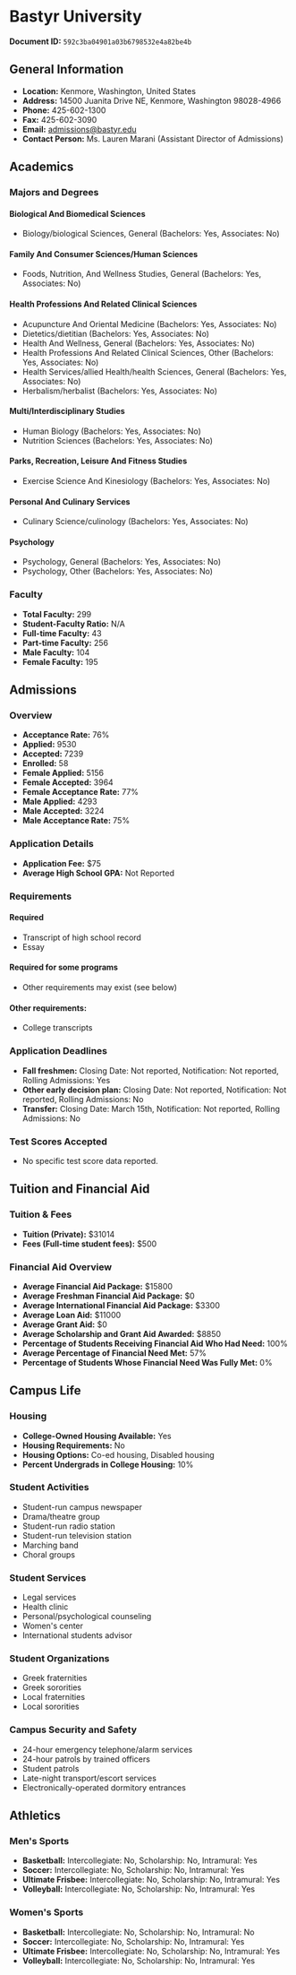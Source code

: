 # Bastyr University

**Document ID:** `592c3ba04901a03b6798532e4a82be4b`

## General Information

- **Location:** Kenmore, Washington, United States
- **Address:** 14500 Juanita Drive NE, Kenmore, Washington 98028-4966
- **Phone:** 425-602-1300
- **Fax:** 425-602-3090
- **Email:** admissions@bastyr.edu
- **Contact Person:** Ms. Lauren Marani (Assistant Director of Admissions)

## Academics

### Majors and Degrees

#### Biological And Biomedical Sciences

- Biology/biological Sciences, General (Bachelors: Yes, Associates: No)

#### Family And Consumer Sciences/Human Sciences

- Foods, Nutrition, And Wellness Studies, General (Bachelors: Yes, Associates: No)

#### Health Professions And Related Clinical Sciences

- Acupuncture And Oriental Medicine (Bachelors: Yes, Associates: No)
- Dietetics/dietitian (Bachelors: Yes, Associates: No)
- Health And Wellness, General (Bachelors: Yes, Associates: No)
- Health Professions And Related Clinical Sciences, Other (Bachelors: Yes, Associates: No)
- Health Services/allied Health/health Sciences, General (Bachelors: Yes, Associates: No)
- Herbalism/herbalist (Bachelors: Yes, Associates: No)

#### Multi/Interdisciplinary Studies

- Human Biology (Bachelors: Yes, Associates: No)
- Nutrition Sciences (Bachelors: Yes, Associates: No)

#### Parks, Recreation, Leisure And Fitness Studies

- Exercise Science And Kinesiology (Bachelors: Yes, Associates: No)

#### Personal And Culinary Services

- Culinary Science/culinology (Bachelors: Yes, Associates: No)

#### Psychology

- Psychology, General (Bachelors: Yes, Associates: No)
- Psychology, Other (Bachelors: Yes, Associates: No)

### Faculty

- **Total Faculty:** 299
- **Student-Faculty Ratio:** N/A
- **Full-time Faculty:** 43
- **Part-time Faculty:** 256
- **Male Faculty:** 104
- **Female Faculty:** 195

## Admissions

### Overview

- **Acceptance Rate:** 76%
- **Applied:** 9530
- **Accepted:** 7239
- **Enrolled:** 58
- **Female Applied:** 5156
- **Female Accepted:** 3964
- **Female Acceptance Rate:** 77%
- **Male Applied:** 4293
- **Male Accepted:** 3224
- **Male Acceptance Rate:** 75%

### Application Details

- **Application Fee:** $75
- **Average High School GPA:** Not Reported

### Requirements

#### Required

- Transcript of high school record
- Essay

#### Required for some programs

- Other requirements may exist (see below)

#### Other requirements:

- College transcripts

### Application Deadlines

- **Fall freshmen:** Closing Date: Not reported, Notification: Not reported, Rolling Admissions: Yes
- **Other early decision plan:** Closing Date: Not reported, Notification: Not reported, Rolling Admissions: No
- **Transfer:** Closing Date: March 15th, Notification: Not reported, Rolling Admissions: No

### Test Scores Accepted

- No specific test score data reported.

## Tuition and Financial Aid

### Tuition & Fees

- **Tuition (Private):** $31014
- **Fees (Full-time student fees):** $500

### Financial Aid Overview

- **Average Financial Aid Package:** $15800
- **Average Freshman Financial Aid Package:** $0
- **Average International Financial Aid Package:** $3300
- **Average Loan Aid:** $11000
- **Average Grant Aid:** $0
- **Average Scholarship and Grant Aid Awarded:** $8850
- **Percentage of Students Receiving Financial Aid Who Had Need:** 100%
- **Average Percentage of Financial Need Met:** 57%
- **Percentage of Students Whose Financial Need Was Fully Met:** 0%

## Campus Life

### Housing

- **College-Owned Housing Available:** Yes
- **Housing Requirements:** No
- **Housing Options:** Co-ed housing, Disabled housing
- **Percent Undergrads in College Housing:** 10%

### Student Activities

- Student-run campus newspaper
- Drama/theatre group
- Student-run radio station
- Student-run television station
- Marching band
- Choral groups

### Student Services

- Legal services
- Health clinic
- Personal/psychological counseling
- Women's center
- International students advisor

### Student Organizations

- Greek fraternities
- Greek sororities
- Local fraternities
- Local sororities

### Campus Security and Safety

- 24-hour emergency telephone/alarm services
- 24-hour patrols by trained officers
- Student patrols
- Late-night transport/escort services
- Electronically-operated dormitory entrances

## Athletics

### Men's Sports

- **Basketball:** Intercollegiate: No, Scholarship: No, Intramural: Yes
- **Soccer:** Intercollegiate: No, Scholarship: No, Intramural: Yes
- **Ultimate Frisbee:** Intercollegiate: No, Scholarship: No, Intramural: Yes
- **Volleyball:** Intercollegiate: No, Scholarship: No, Intramural: Yes

### Women's Sports

- **Basketball:** Intercollegiate: No, Scholarship: No, Intramural: No
- **Soccer:** Intercollegiate: No, Scholarship: No, Intramural: Yes
- **Ultimate Frisbee:** Intercollegiate: No, Scholarship: No, Intramural: Yes
- **Volleyball:** Intercollegiate: No, Scholarship: No, Intramural: Yes
